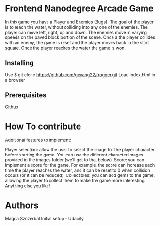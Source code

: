 #  Frontend Nanodegree Arcade Game
In this game you have a Player and Enemies (Bugs). The goal of the player is to reach the water, without colliding into any one of the enemies. The player can move left, right, up and down. The enemies move in varying speeds on the paved block portion of the scene. Once a the player collides with an enemy, the game is reset and the player moves back to the start square. Once the player reaches the water the game is won.

## Installing
Use $ git clone https://github.com/geyang22/frogger.git
Load index.html in a browser

## Prerequisites
Github

# How To contribute
Additional features to implement:

Player selection: allow the user to select the image for the player character before starting the game. You can use the different character images provided in the images folder (we’ll get to that below).
Score: you can implement a score for the game. For example, the score can increase each time the player reaches the water, and it can be reset to 0 when collision occurs (or it can be reduced).
Collectibles: you can add gems to the game, allowing the player to collect them to make the game more interesting.
Anything else you like!

# Authors
Magda Szczerbal Initial setup - Udacity

